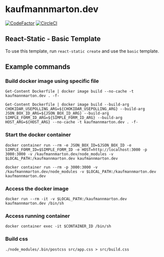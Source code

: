 # kaufmannmarton.dev

[![CodeFactor](https://www.codefactor.io/repository/github/martonkaufmann/kaufmannmarton.dev/badge?style=for-the-badge)](https://www.codefactor.io/repository/github/martonkaufmann/kaufmannmarton.dev)
[![CircleCI](https://circleci.com/gh/martonkaufmann/kaufmannmarton.dev/tree/master.svg?style=svg)](https://circleci.com/gh/martonkaufmann/kaufmannmarton.dev/tree/master)

## React-Static - Basic Template

To use this template, run `react-static create` and use the `basic` template.

## Example commands

### Build docker image using specific file
```
Get-Content Dockerfile | docker image build --no-cache -t kaufmannmarton.dev . -f-
```
```
Get-Content Dockerfile | docker image build --build-arg CHOKIDAR_USEPOLLING_ARG=${CHOKIDAR_USEPOLLING_ARG} --build-arg JSON_BOX_ID_ARG=${JSON_BOX_ID_ARG} --build-arg SIMPLE_FORM_ID_ARG=${SIMPLE_FORM_ID_ARG} --build-arg HOST_ARG=${HOST_ARG} --no-cache -t kaufmannmarton.dev . -f-
```

### Start the docker container
```
docker container run --rm -e JSON_BOX_ID=$JSON_BOX_ID -e SIMPLE_FORM_ID=$SIMPLE_FORM_ID -e HOST=http://localhost:3000 -p 3000:3000 -v /kaufmannmarton.dev/node_modules -v $LOCAL_PATH:/kaufmannmarton.dev kaufmannmarton.dev
```
```
docker container run --rm -p 3000:3000 -v /kaufmannmarton.dev/node_modules -v $LOCAL_PATH:/kaufmannmarton.dev kaufmannmarton.dev
```

### Access the docker image
```
docker run --rm -it -v $LOCAL_PATH:/kaufmannmarton.dev kaufmannmarton.dev /bin/sh
```

### Access running container
```
docker container exec -it $CONTAINER_ID /bin/sh
```

### Build css
```
./node_modules/.bin/postcss src/app.css > src/build.css
```
